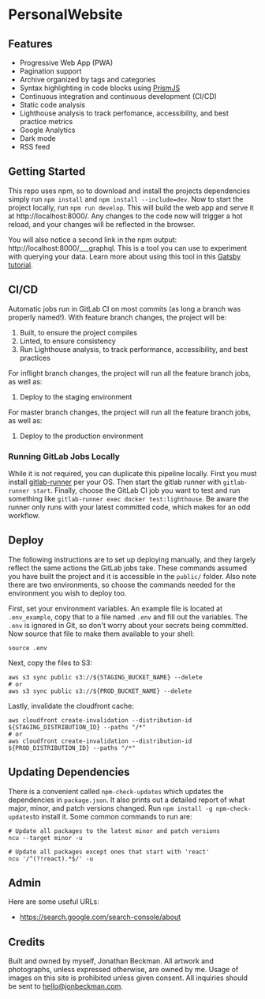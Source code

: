 # PersonalWebsite

## Features
- Progressive Web App (PWA)
- Pagination support
- Archive organized by tags and categories
- Syntax highlighting in code blocks using [PrismJS](http://prismjs.com)
- Continuous integration and continuous development (CI/CD)
- Static code analysis
- Lighthouse analysis to track perfomance, accessibility, and best practice metrics
- Google Analytics
- Dark mode
- RSS feed

## Getting Started
This repo uses npm, so to download and install the projects dependencies simply run `npm install` and 
`npm install --include=dev`. Now to start the project locally, run `npm run develop`. This will build the web app and 
serve it at http://localhost:8000/. Any changes to the code now will trigger a hot reload, and your changes will be 
reflected in the browser.

You will also notice a second link in the npm output: http://localhost:8000/___graphql. This is a tool you can use to experiment 
with querying your data. Learn more about using this tool in this [Gatsby tutorial](https://www.gatsbyjs.org/tutorial/part-five/#introducing-graphiql).

## CI/CD
Automatic jobs run in GitLab CI on most commits (as long a branch was properly named!). With feature branch changes, 
the project will be:
1) Built, to ensure the project compiles
2) Linted, to ensure consistency 
3) Run Lighthouse analysis, to track performance, accessibility, and best practices

For inflight branch changes, the project will run all the feature branch jobs, as well as:
1) Deploy to the staging environment

For master branch changes, the project will run all the feature branch jobs, as well as:
1) Deploy to the production environment

### Running GitLab Jobs Locally
While it is not required, you can duplicate this pipeline locally. First you must install [gitlab-runner](https://docs.gitlab.com/runner/install/)
per your OS. Then start the gitlab runner with `gitlab-runner start`. Finally, choose the GitLab CI job you want to 
test and run something like `gitlab-runner exec docker test:lighthouse`. Be aware the runner only runs with your latest 
committed code, which makes for an odd workflow.

## Deploy
The following instructions are to set up deploying manually, and they largely reflect the same actions the GitLab jobs 
take. These commands assumed you have built the project and it is accessible in the `public/` folder. Also note there 
are two environments, so choose the commands needed for the environment you wish to deploy too.

First, set your environment variables. An example file is located at `.env_example`, copy that to a file named `.env` 
and fill out the variables. The `.env` is ignored in Git, so don't worry about your secrets being committed. Now source 
that file to make them available to your shell:
```
source .env
```

Next, copy the files to S3:
```
aws s3 sync public s3://${STAGING_BUCKET_NAME} --delete
# or
aws s3 sync public s3://${PROD_BUCKET_NAME} --delete
```

Lastly, invalidate the cloudfront cache:
```
aws cloudfront create-invalidation --distribution-id ${STAGING_DISTRIBUTION_ID} --paths "/*"
# or
aws cloudfront create-invalidation --distribution-id ${PROD_DISTRIBUTION_ID} --paths "/*"
```

## Updating Dependencies
There is a convenient called `npm-check-updates` which updates the dependencies in `package.json`. It also prints out a 
detailed report of what major, minor, and patch versions changed. Run `npm install -g npm-check-updates`to install it. 
Some common commands to run are:
```
# Update all packages to the latest minor and patch versions
ncu --target minor -u

# Update all packages except ones that start with 'react'
ncu '/^(?!react).*$/' -u
```

## Admin
Here are some useful URLs:
- https://search.google.com/search-console/about

## Credits
Built and owned by myself, Jonathan Beckman. All artwork and photographs, unless expressed otherwise, are owned by me. 
Usage of images on this site is prohibited unless given consent. All inquiries should be sent to hello@jonbeckman.com.
